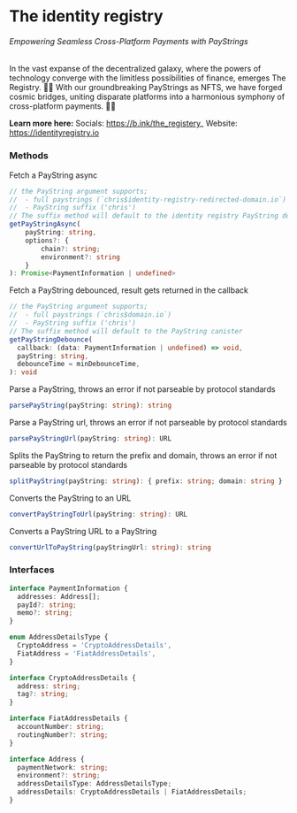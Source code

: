 # The identity registry

###### Empowering Seamless Cross-Platform Payments with PayStrings

In the vast expanse of the decentralized galaxy, where the powers of technology converge with the limitless possibilities of finance, emerges The Registry. 🌌✨ With our groundbreaking PayStrings as NFTS, we have forged cosmic bridges, uniting disparate platforms into a harmonious symphony of cross-platform payments. 💫💸

**Learn more here:**
Socials: https://b.ink/the_registery_
Website: https://identityregistry.io

### Methods

Fetch a PayString async

```ts
// the PayString argument supports;
//  - full paystrings (`chris$identity-registry-redirected-domain.io`)
//  - PayString suffix ('chris')
// The suffix method will default to the identity registry PayString domain
getPayStringAsync(
    payString: string,
    options?: {
        chain?: string;
        environment?: string
    }
): Promise<PaymentInformation | undefined>
```

Fetch a PayString debounced, result gets returned in the callback

```ts
// the PayString argument supports;
//  - full paystrings (`chris$domain.io`)
//  - PayString suffix ('chris')
// The suffix method will default to the PayString canister
getPayStringDebounce(
  callback: (data: PaymentInformation | undefined) => void,
  payString: string,
  debounceTime = minDebounceTime,
): void

```

Parse a PayString, throws an error if not parseable by protocol standards

```ts
parsePayString(payString: string): string

```

Parse a PayString url, throws an error if not parseable by protocol standards

```ts
parsePayStringUrl(payString: string): URL

```

Splits the PayString to return the prefix and domain, throws an error if not parseable by protocol standards

```ts
splitPayString(payString: string): { prefix: string; domain: string }
```

Converts the PayString to an URL

```ts
convertPayStringToUrl(payString: string): URL
```

Converts a PayString URL to a PayString

```ts
convertUrlToPayString(payStringUrl: string): string
```

### Interfaces

```ts
interface PaymentInformation {
  addresses: Address[];
  payId?: string;
  memo?: string;
}
```

```ts
enum AddressDetailsType {
  CryptoAddress = 'CryptoAddressDetails',
  FiatAddress = 'FiatAddressDetails',
}
```

```ts
interface CryptoAddressDetails {
  address: string;
  tag?: string;
}
```

```ts
interface FiatAddressDetails {
  accountNumber: string;
  routingNumber?: string;
}
```

```ts
interface Address {
  paymentNetwork: string;
  environment?: string;
  addressDetailsType: AddressDetailsType;
  addressDetails: CryptoAddressDetails | FiatAddressDetails;
}
```
